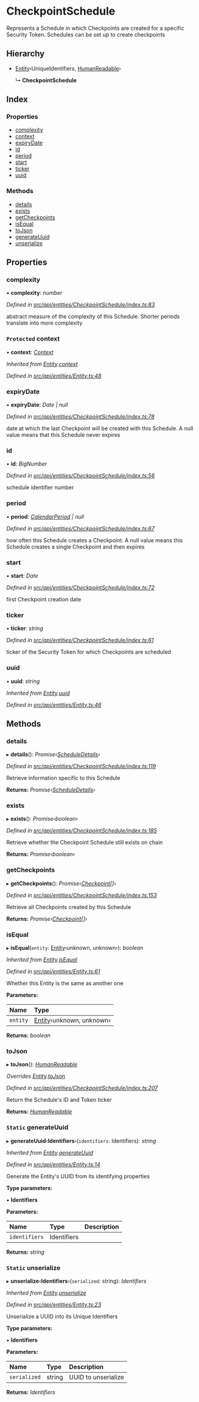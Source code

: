 # CheckpointSchedule

Represents a Schedule in which Checkpoints are created for a specific Security Token. Schedules can be set up to create checkpoints

## Hierarchy

* [Entity](entity.md)‹UniqueIdentifiers, [HumanReadable](../interfaces/humanreadable.md)›

  ↳ **CheckpointSchedule**

## Index

### Properties

* [complexity](checkpointschedule.md#complexity)
* [context](checkpointschedule.md#protected-context)
* [expiryDate](checkpointschedule.md#expirydate)
* [id](checkpointschedule.md#id)
* [period](checkpointschedule.md#period)
* [start](checkpointschedule.md#start)
* [ticker](checkpointschedule.md#ticker)
* [uuid](checkpointschedule.md#uuid)

### Methods

* [details](checkpointschedule.md#details)
* [exists](checkpointschedule.md#exists)
* [getCheckpoints](checkpointschedule.md#getcheckpoints)
* [isEqual](checkpointschedule.md#isequal)
* [toJson](checkpointschedule.md#tojson)
* [generateUuid](checkpointschedule.md#static-generateuuid)
* [unserialize](checkpointschedule.md#static-unserialize)

## Properties

### complexity

• **complexity**: _number_

_Defined in_ [_src/api/entities/CheckpointSchedule/index.ts:83_](https://github.com/PolymathNetwork/polymesh-sdk/blob/7362b318/src/api/entities/CheckpointSchedule/index.ts#L83)

abstract measure of the complexity of this Schedule. Shorter periods translate into more complexity

### `Protected` context

• **context**: [_Context_](context.md)

_Inherited from_ [_Entity_](entity.md)_._[_context_](entity.md#protected-context)

_Defined in_ [_src/api/entities/Entity.ts:48_](https://github.com/PolymathNetwork/polymesh-sdk/blob/7362b318/src/api/entities/Entity.ts#L48)

### expiryDate

• **expiryDate**: _Date \| null_

_Defined in_ [_src/api/entities/CheckpointSchedule/index.ts:78_](https://github.com/PolymathNetwork/polymesh-sdk/blob/7362b318/src/api/entities/CheckpointSchedule/index.ts#L78)

date at which the last Checkpoint will be created with this Schedule. A null value means that this Schedule never expires

### id

• **id**: _BigNumber_

_Defined in_ [_src/api/entities/CheckpointSchedule/index.ts:56_](https://github.com/PolymathNetwork/polymesh-sdk/blob/7362b318/src/api/entities/CheckpointSchedule/index.ts#L56)

schedule identifier number

### period

• **period**: [_CalendarPeriod_](../interfaces/calendarperiod.md) _\| null_

_Defined in_ [_src/api/entities/CheckpointSchedule/index.ts:67_](https://github.com/PolymathNetwork/polymesh-sdk/blob/7362b318/src/api/entities/CheckpointSchedule/index.ts#L67)

how often this Schedule creates a Checkpoint. A null value means this Schedule creates a single Checkpoint and then expires

### start

• **start**: _Date_

_Defined in_ [_src/api/entities/CheckpointSchedule/index.ts:72_](https://github.com/PolymathNetwork/polymesh-sdk/blob/7362b318/src/api/entities/CheckpointSchedule/index.ts#L72)

first Checkpoint creation date

### ticker

• **ticker**: _string_

_Defined in_ [_src/api/entities/CheckpointSchedule/index.ts:61_](https://github.com/PolymathNetwork/polymesh-sdk/blob/7362b318/src/api/entities/CheckpointSchedule/index.ts#L61)

ticker of the Security Token for which Checkpoints are scheduled

### uuid

• **uuid**: _string_

_Inherited from_ [_Entity_](entity.md)_._[_uuid_](entity.md#uuid)

_Defined in_ [_src/api/entities/Entity.ts:46_](https://github.com/PolymathNetwork/polymesh-sdk/blob/7362b318/src/api/entities/Entity.ts#L46)

## Methods

### details

▸ **details**\(\): _Promise‹_[_ScheduleDetails_](../interfaces/scheduledetails.md)_›_

_Defined in_ [_src/api/entities/CheckpointSchedule/index.ts:119_](https://github.com/PolymathNetwork/polymesh-sdk/blob/7362b318/src/api/entities/CheckpointSchedule/index.ts#L119)

Retrieve information specific to this Schedule

**Returns:** _Promise‹_[_ScheduleDetails_](../interfaces/scheduledetails.md)_›_

### exists

▸ **exists**\(\): _Promise‹boolean›_

_Defined in_ [_src/api/entities/CheckpointSchedule/index.ts:185_](https://github.com/PolymathNetwork/polymesh-sdk/blob/7362b318/src/api/entities/CheckpointSchedule/index.ts#L185)

Retrieve whether the Checkpoint Schedule still exists on chain

**Returns:** _Promise‹boolean›_

### getCheckpoints

▸ **getCheckpoints**\(\): _Promise‹_[_Checkpoint_](checkpoint.md)_\[\]›_

_Defined in_ [_src/api/entities/CheckpointSchedule/index.ts:153_](https://github.com/PolymathNetwork/polymesh-sdk/blob/7362b318/src/api/entities/CheckpointSchedule/index.ts#L153)

Retrieve all Checkpoints created by this Schedule

**Returns:** _Promise‹_[_Checkpoint_](checkpoint.md)_\[\]›_

### isEqual

▸ **isEqual**\(`entity`: [Entity](entity.md)‹unknown, unknown›\): _boolean_

_Inherited from_ [_Entity_](entity.md)_._[_isEqual_](entity.md#isequal)

_Defined in_ [_src/api/entities/Entity.ts:61_](https://github.com/PolymathNetwork/polymesh-sdk/blob/7362b318/src/api/entities/Entity.ts#L61)

Whether this Entity is the same as another one

**Parameters:**

| Name | Type |
| :--- | :--- |
| `entity` | [Entity](entity.md)‹unknown, unknown› |

**Returns:** _boolean_

### toJson

▸ **toJson**\(\): [_HumanReadable_](../interfaces/humanreadable.md)

_Overrides_ [_Entity_](entity.md)_._[_toJson_](entity.md#abstract-tojson)

_Defined in_ [_src/api/entities/CheckpointSchedule/index.ts:207_](https://github.com/PolymathNetwork/polymesh-sdk/blob/7362b318/src/api/entities/CheckpointSchedule/index.ts#L207)

Return the Schedule's ID and Token ticker

**Returns:** [_HumanReadable_](../interfaces/humanreadable.md)

### `Static` generateUuid

▸ **generateUuid**‹**Identifiers**›\(`identifiers`: Identifiers\): _string_

_Inherited from_ [_Entity_](entity.md)_._[_generateUuid_](entity.md#static-generateuuid)

_Defined in_ [_src/api/entities/Entity.ts:14_](https://github.com/PolymathNetwork/polymesh-sdk/blob/7362b318/src/api/entities/Entity.ts#L14)

Generate the Entity's UUID from its identifying properties

**Type parameters:**

▪ **Identifiers**

**Parameters:**

| Name | Type | Description |
| :--- | :--- | :--- |
| `identifiers` | Identifiers |  |

**Returns:** _string_

### `Static` unserialize

▸ **unserialize**‹**Identifiers**›\(`serialized`: string\): _Identifiers_

_Inherited from_ [_Entity_](entity.md)_._[_unserialize_](entity.md#static-unserialize)

_Defined in_ [_src/api/entities/Entity.ts:23_](https://github.com/PolymathNetwork/polymesh-sdk/blob/7362b318/src/api/entities/Entity.ts#L23)

Unserialize a UUID into its Unique Identifiers

**Type parameters:**

▪ **Identifiers**

**Parameters:**

| Name | Type | Description |
| :--- | :--- | :--- |
| `serialized` | string | UUID to unserialize |

**Returns:** _Identifiers_

